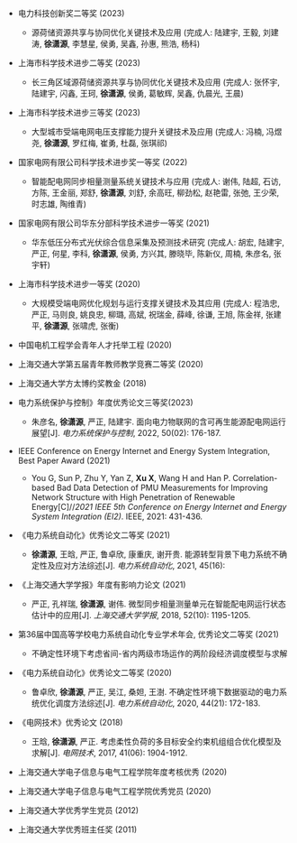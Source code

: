 
* 电力科技创新奖二等奖 (2023)
  * 源荷储资源共享与协同优化关键技术及应用 (完成人: 陆建宇, 王毅, 刘建涛, **徐潇源**, 李慧星, 侯勇, 吴鑫, 孙惠, 熊浩, 杨科)
* 上海市科学技术进步二等奖 (2023)
  * 长三角区域源荷储资源共享与协同优化关键技术及应用 (完成人: 张怀宇, 陆建宇, 闪鑫, 王珂, **徐潇源**, 侯勇, 葛敏辉, 吴鑫, 仇晨光, 王晨)
* 上海市科学技术进步三等奖 (2023)
  * 大型城市受端电网电压支撑能力提升关键技术及应用 (完成人: 冯楠, 冯煜尧, **徐潇源**, 罗红梅, 崔勇, 杜磊, 张琪祁)
* 国家电网有限公司科学技术进步奖一等奖 (2022)
  * 智能配电网同步相量测量系统关键技术与应用 (完成人: 谢伟, 陆超, 石访, 方陈, 王金丽, 郑舒, **徐潇源**, 刘舒, 余高旺, 柳劲松, 赵艳雷, 张弛, 王少荣, 时志雄, 陶维青)
* 国家电网有限公司华东分部科学技术进步一等奖 (2021)
  * 华东低压分布式光伏综合信息采集及预测技术研究 (完成人: 胡宏, 陆建宇, 严正, 何星, 李科, **徐潇源**, 侯勇, 方兴其, 滕晓毕, 陈新仪, 周楠, 朱彦名, 张宇轩)
* 上海市科学技术进步一等奖 (2020)
  * 大规模受端电网优化规划与运行支撑关键技术及其应用 (完成人: 程浩忠, 严正, 马则良, 姚良忠, 柳璐, 高斌, 祝瑞金, 薛峰, 徐谦, 王旭, 陈金祥, 张建平, **徐潇源**, 张啸虎, 张衡)

* 中国电机工程学会青年人才托举工程 (2020)
* 上海交通大学第五届青年教师教学竞赛二等奖 (2020)
* 上海交通大学方太博约奖教金 (2018)

* 电力系统保护与控制》年度优秀论文三等奖(2023)
  * 朱彦名, **徐潇源**, 严正, 陆建宇. 面向电力物联网的含可再生能源配电网运行展望[J]. *电力系统保护与控制*, 2022, 50(02): 176-187.
* IEEE Conference on Energy Internet and Energy System Integration, Best Paper Award (2021)
  * You G, Sun P, Zhu Y, Yan Z, **Xu X**, Wang H and Han P. Correlation-based Bad Data Detection of PMU Measurements for Improving Network Structure with High Penetration of Renewable Energy[C]//*2021 IEEE 5th Conference on Energy Internet and Energy System Integration (EI2)*. IEEE, 2021: 431-436.
* 《电力系统自动化》优秀论文二等奖 (2021)
  * **徐潇源**, 王晗, 严正, 鲁卓欣, 康重庆, 谢开贵. 能源转型背景下电力系统不确定性及应对方法综述[J]. *电力系统自动化*, 2021, 45(16): 
* 《上海交通大学学报》年度有影响力论文 (2021)
  * 严正, 孔祥瑞, **徐潇源**, 谢伟. 微型同步相量测量单元在智能配电网运行状态估计中的应用[J]. *上海交通大学学报*, 2018, 52(10): 1195-1205.
* 第36届中国高等学校电力系统自动化专业学术年会, 优秀论文二等奖 (2021)
  * 不确定性环境下考虑省间-省内两级市场运作的两阶段经济调度模型与求解
* 《电力系统自动化》优秀论文二等奖 (2020)
  * 鲁卓欣, **徐潇源**, 严正, 吴江, 桑妲, 王澍. 不确定性环境下数据驱动的电力系统优化调度方法综述[J]. *电力系统自动化*, 2020, 44(21): 172-183.
* 《电网技术》优秀论文 (2018)
  * 王晗, **徐潇源**, 严正. 考虑柔性负荷的多目标安全约束机组组合优化模型及求解[J]. *电网技术*, 2017, 41(06): 1904-1912.
 
* 上海交通大学电子信息与电气工程学院年度考核优秀 (2020)
* 上海交通大学电子信息与电气工程学院优秀党员 (2020)
* 上海交通大学优秀学生党员 (2012)
* 上海交通大学优秀班主任奖 (2011)
